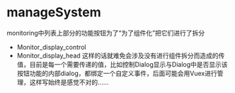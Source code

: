 # manageSystem

monitoring中列表上部分的功能按钮为了“为了组件化”把它们进行了拆分
* Monitor_display_control
* Monitor_display_head
这样的话就难免会涉及没有进行组件拆分而造成的传值，目前是每一个需要传递的值，比如控制Dialog显示与Dialog中是否显示该按钮功能的内部dialog，都绑定一个自定义事件，后面可能会用Vuex进行管理，这样写始终是感觉不对的……